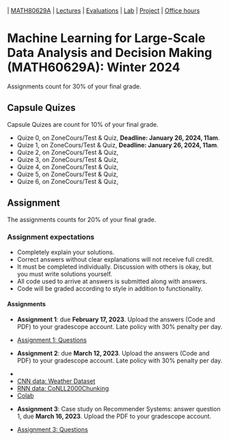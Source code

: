 | [MATH80629A](main.md) | [Lectures](lectures.md) | [Evaluations](homework.md) | [Lab](lab.md) | [Project](project.md) | [Office hours](office_hr.md)
# Machine Learning for Large-Scale Data Analysis and Decision Making (MATH60629A): Winter 2024

Assignments count for 30% of your final grade. 
<!-- Most of the assignments are graded with [gradescope](https://www.gradescope.ca/courses/9439). You need to create an account and add yourself to the course with the Entry Code: M3YG6B.-->

<!-- To access a guideline that will help you with submitting your homework on gradescope, please click [here](https://gradescope-static-assets.s3-us-west-2.amazonaws.com/help/submitting_hw_guide.pdf).-->

## Capsule Quizes 
Capsule Quizes are count for 10% of your final grade.
- Quize 0, on ZoneCours/Test & Quiz, **Deadline: January 26, 2024, 11am**.
- Quize 1, on ZoneCours/Test & Quiz, **Deadline: January 26, 2024, 11am**.
- Quize 2, on ZoneCours/Test & Quiz, <!-- **February 3, 2023**.-->
- Quize 3, on ZoneCours/Test & Quiz, <!-- **February 10, 2023**.--> 
- Quize 4, on ZoneCours/Test & Quiz, <!-- **February 17, 2023**.-->  
- Quize 5, on ZoneCours/Test & Quiz, <!-- **March 10, 2023**.-->  
- Quize 6, on ZoneCours/Test & Quiz, <!-- **March 31, 2023**.--> 

## Assignment
The assignments counts for 20% of your final grade.

### Assignment expectations
- Completely explain your solutions. 
- Correct answers without clear explanations will not receive full credit.
- It must be completed individually. Discussion with others is okay, but you must write solutions yourself.
- All code used to arrive at answers is submitted along with answers.
- Code will be graded according to style in addition to functionality.

#### Assignments
- **Assignment 1**: due **February 17, 2023**. Upload the answers (Code and PDF) to your gradescope account. 
Late policy with 30% penalty per day.

* [Assignment 1: Questions](https://github.com/gfarnadi/gfarnadi.github.io/blob/master/courses/MLW2023/assignments/MATH80629A_W2023_Assignment_1.pdf)

- **Assignment 2**: due **March 12, 2023**. Upload the answers (Code and PDF) to your gradescope account. 
Late policy with 30% penalty per day.

* [Assignment 2]: (https://github.com/gfarnadi/gfarnadi.github.io/blob/master/courses/MLW2023/assignments/MATH80629A_W2023_Assignment_2.pdf)
* [CNN data: Weather Dataset](https://drive.google.com/file/d/1GeMabghHqPqPc6EwcITMEPqEWcoJoJ0P/view?usp=sharing)
* [RNN data: CoNLL2000Chunking](https://www.clips.uantwerpen.be/conll2000/chunking/)
* [Colab](https://drive.google.com/file/d/1d-snchdfEJSMRFDqNNVgYkpboSAwAC4j/view?usp=share_link)

- **Assignment 3**: Case study on Recommender Systems: answer question 1, due **March 16, 2023**. Upload the PDF to your gradescope account. 

* [Assignment 3: Questions](http://www.cs.toronto.edu/~lcharlin/courses/60629/case_Decathlon-preparation.pdf)






